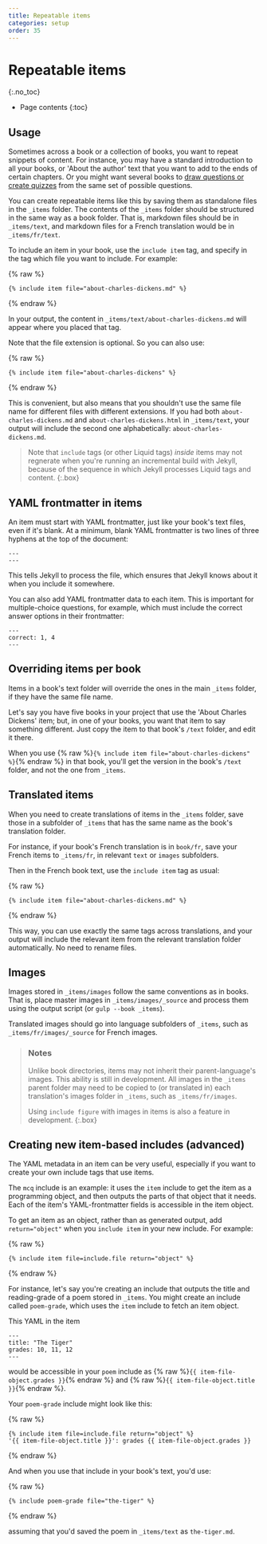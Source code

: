 ```yaml
---
title: Repeatable items
categories: setup
order: 35
---
```


# Repeatable items
{:.no_toc}

* Page contents
{:toc}

## Usage

Sometimes across a book or a collection of books, you want to repeat snippets of content. For instance, you may have a standard introduction to all your books, or 'About the author' text that you want to add to the ends of certain chapters. Or you might want several books to [draw questions or create quizzes](../editing/questions.html) from the same set of possible questions.

You can create repeatable items like this by saving them as standalone files in the `_items` folder. The contents of the `_items` folder should be structured in the same way as a book folder. That is, markdown files should be in `_items/text`, and markdown files for a French translation would be in `_items/fr/text`.

To include an item in your book, use the `include item` tag, and specify in the tag which file you want to include. For example:

{% raw %}
```
{% include item file="about-charles-dickens.md" %}
```
{% endraw %}

In your output, the content in `_items/text/about-charles-dickens.md` will appear where you placed that tag.

Note that the file extension is optional. So you can also use:

{% raw %}
```
{% include item file="about-charles-dickens" %}
```
{% endraw %}

This is convenient, but also means that you shouldn't use the same file name for different files with different extensions. If you had both `about-charles-dickens.md` and `about-charles-dickens.html` in `_items/text`, your output will include the second one alphabetically: `about-charles-dickens.md`.

> Note that `include` tags (or other Liquid tags) *inside* items may not regnerate when you're running an incremental build with Jekyll, because of the sequence in which Jekyll processes Liquid tags and content.
{:.box}

## YAML frontmatter in items

An item must start with YAML frontmatter, just like your book's text files, even if it's blank. At a minimum, blank YAML frontmatter is two lines of three hyphens at the top of the document:

```
---
---
```

This tells Jekyll to process the file, which ensures that Jekyll knows about it when you include it somewhere.

You can also add YAML frontmatter data to each item. This is important for multiple-choice questions, for example, which must include the correct answer options in their frontmatter:

```
---
correct: 1, 4
---
```

## Overriding items per book

Items in a book's text folder will override the ones in the main `_items` folder, if they have the same file name.

Let's say you have five books in your project that use the 'About Charles Dickens' item; but, in one of your books, you want that item to say something different. Just copy the item to that book's `/text` folder, and edit it there.

When you use {% raw %}`{% include item file="about-charles-dickens" %}`{% endraw %} in that book, you'll get the version in the book's `/text` folder, and not the one from `_items`.

## Translated items

When you need to create translations of items in the `_items` folder, save those in a subfolder of `_items` that has the same name as the book's translation folder. 

For instance, if your book's French translation is in `book/fr`, save your French items to `_items/fr`, in relevant `text` or `images` subfolders.

Then in the French book text, use the `include item` tag as usual:

{% raw %}
```
{% include item file="about-charles-dickens.md" %}
```
{% endraw %}

This way, you can use exactly the same tags across translations, and your output will include the relevant item from the relevant translation folder automatically. No need to rename files.

## Images

Images stored in `_items/images` follow the same conventions as in books. That is, place master images in `_items/images/_source` and process them using the output script (or `gulp --book _items`).

Translated images should go into language subfolders of `_items`, such as `_items/fr/images/_source` for French images.

> ### Notes
> 
> Unlike book directories, items may not inherit their parent-language's images. This ability is still in development. All images in the `_items` parent folder may need to be copied to (or translated in) each translation's images folder in `_items`, such as `_items/fr/images`.
> 
> Using `include figure` with images in items is also a feature in development.
{:.box}

## Creating new item-based includes (advanced)

The YAML metadata in an item can be very useful, especially if you want to create your own include tags that use items.

The `mcq` include is an example: it uses the `item` include to get the item as a programming object, and then outputs the parts of that object that it needs. Each of the item's YAML-frontmatter fields is accessible in the item object.

To get an item as an object, rather than as generated output, add `return="object"` when you `include item` in your new include. For example:

{% raw %}
```
{% include item file=include.file return="object" %}
```
{% endraw %}

For instance, let's say you're creating an include that outputs the title and reading-grade of a poem stored in `_items`. You might create an include called `poem-grade`, which uses the `item` include to fetch an item object. 

This YAML in the item

```
---
title: "The Tiger"
grades: 10, 11, 12
---
```

would be accessible in your `poem` include as {% raw %}`{{ item-file-object.grades }}`{% endraw %} and {% raw %}`{{ item-file-object.title }}`{% endraw %}.

Your `poem-grade` include might look like this:

{% raw %}
```
{% include item file=include.file return="object" %}
'{{ item-file-object.title }}': grades {{ item-file-object.grades }}
```
{% endraw %}

And when you use that include in your book's text, you'd use:

{% raw %}
```
{% include poem-grade file="the-tiger" %}
```
{% endraw %}

assuming that you'd saved the poem in `_items/text` as `the-tiger.md`.
